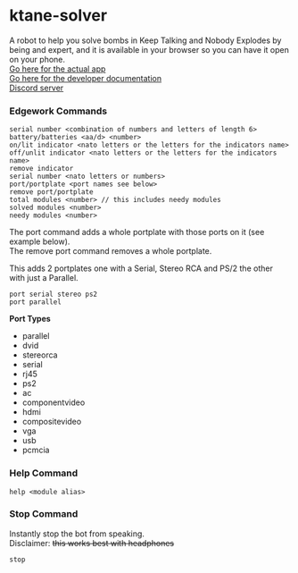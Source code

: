 # ktane-solver

A robot to help you solve bombs in Keep Talking and Nobody Explodes by being and expert, and it is available in your browser so you can have it open on your phone.
<br>
[Go here for the actual app](https://mrmelon54.github.io/ktane-solver/app.html)
<br>
[Go here for the developer documentation](https://mrmelon54.github.io/ktane-solver/docs.html)
<br>
[Discord server](https://discord.gg/QfVWhE5)

### Edgework Commands
```
serial number <combination of numbers and letters of length 6>
battery/batteries <aa/d> <number>
on/lit indicator <nato letters or the letters for the indicators name>
off/unlit indicator <nato letters or the letters for the indicators name>
remove indicator
serial number <nato letters or numbers>
port/portplate <port names see below>
remove port/portplate
total modules <number> // this includes needy modules
solved modules <number>
needy modules <number>
```

The port command adds a whole portplate with those ports on it (see example below).<br>
The remove port command removes a whole portplate.

This adds 2 portplates one with a Serial, Stereo RCA and PS/2 the other with just a Parallel.
```
port serial stereo ps2
port parallel
```

**Port Types**
* parallel
* dvid
* stereorca
* serial
* rj45
* ps2
* ac
* componentvideo
* hdmi
* compositevideo
* vga
* usb
* pcmcia

### Help Command
```
help <module alias>
```

### Stop Command

Instantly stop the bot from speaking.<br>
Disclaimer: ~~this works best with headphones~~

```
stop
```
